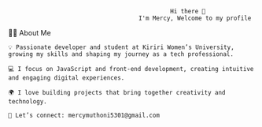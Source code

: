
                                                
                                                
                                                
                                                
                                                  
                                                  Hi there 👋
                                         I'm Mercy, Welcome to my profile

👩‍💻 About Me

    💡 Passionate developer and student at Kiriri Women’s University, growing my skills and shaping my journey as a tech professional.

    💻 I focus on JavaScript and front-end development, creating intuitive and engaging digital experiences.

    🌍 I love building projects that bring together creativity and technology.

    📧 Let’s connect: mercymuthoni5301@gmail.com
